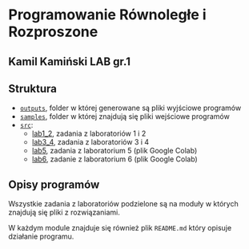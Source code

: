# Programowanie Równoległe i Rozproszone

## Kamil Kamiński LAB gr.1

## Struktura

- [`outputs`](outputs), folder w której generowane są pliki wyjściowe programów 
- [`samples`](samples), folder w której znajdują się pliki wejściowe programów
- [`src`](src):
  - [lab1_2](./src/lab1_2), zadania z laboratoriów 1 i 2
  - [lab3_4](./src/lab3_4), zadania z laboratoriów 3 i 4
  - [lab5](./src/lab5), zadania z laboratorium 5 (plik Google Colab)
  - [lab6](./src/lab6), zadanie z laboratorium 6 (plik Google Colab)

## Opisy programów
Wszystkie zadania z laboratoriów podzielone są na moduły w których znajdują się pliki z rozwiązaniami. 

W każdym module znajduje się również plik `README.md` który opisuje działanie programu.
